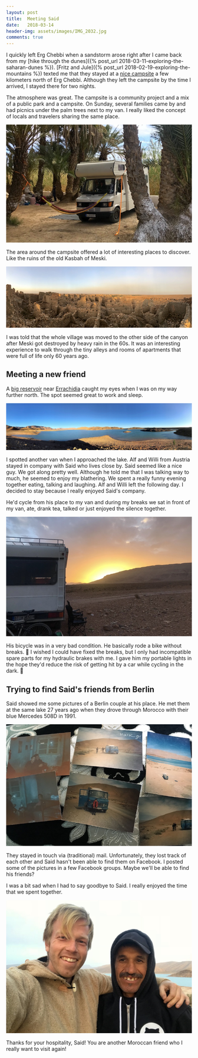 ```yaml
---
layout: post
title:  Meeting Said
date:   2018-03-14
header-img: assets/images/IMG_2032.jpg
comments: true
---
```


I quickly left Erg Chebbi when a sandstorm arose right after I came back from my [hike through the dunes]({% post_url 2018-03-11-exploring-the-saharan-dunes %}). [Fritz and Jule]({% post_url 2018-02-19-exploring-the-mountains %}) texted me that they stayed at a [nice campsite](https://www.google.co.ma/maps/place/Source+Bleue/) a few kilometers north of Erg Chebbi. Although they left the campsite by the time I arrived, I stayed there for two nights.

The atmosphere was great. The campsite is a community project and a mix of a public park and a campsite. On Sunday, several families came by and had picnics under the palm trees next to my van. I really liked the concept of locals and travelers sharing the same place.

![Family having a picnic next to my van](/assets/images/IMG_2018.jpg)

The area around the campsite offered a lot of interesting places to discover. Like the ruins of the old Kasbah of Meski.

![Ruins of the old Kasbah of Meski](/assets/images/IMG_2011.jpg)

I was told that the whole village was moved to the other side of the canyon after Meski got destroyed by heavy rain in the 60s. It was an interesting experience to walk through the tiny alleys and rooms of apartments that were full of life only 60 years ago.

## Meeting a new friend

A [big reservoir](https://www.google.co.ma/maps/place/Barrage+Al-Hassan+Addakhil/) near [Errachidia](https://www.google.co.ma/maps/place/Errachidia/) caught my eyes when I was on my way further north. The spot seemed great to work and sleep.

![Barrage Al-Hassan Addakhil near Errachidia](/assets/images/IMG_2023.jpg)

I spotted another van when I approached the lake. Alf and Willi from Austria stayed in company with Said who lives close by. Said seemed like a nice guy. We got along pretty well. Although he told me that I was talking way to much, he seemed to enjoy my blathering. We spent a really funny evening together eating, talking and laughing. Alf and Willi left the following day. I decided to stay because I really enjoyed Said's company.

He'd cycle from his place to my van and during my breaks we sat in front of my van, ate, drank tea, talked or just enjoyed the silence together.

![Sunset at the lake near Errachidia](/assets/images/IMG_2034.jpg)

His bicycle was in a very bad condition. He basically rode a bike without breaks. :see_no_evil: I wished I could have fixed the breaks, but I only had incompatible spare parts for my hydraulic brakes with me. I gave him my portable lights in the hope they'd reduce the risk of getting hit by a car while cycling in the dark. :pray:

## Trying to find Said's friends from Berlin

Said showed me some pictures of a Berlin couple at his place. He met them at the same lake 27 years ago when they drove through Morocco with their blue Mercedes 508D in 1991.

![Photos of Said's friends](/assets/images/IMG_2041.jpg)

They stayed in touch via (traditional) mail. Unfortunately, they lost track of each other and Said hasn't been able to find them on Facebook. I posted some of the pictures in a few Facebook groups. Maybe we'll be able to find his friends?

I was a bit sad when I had to say goodbye to Said. I really enjoyed the time that we spent together.

![Said and me](/assets/images/IMG_2032.jpg)

Thanks for your hospitality, Said! You are another Moroccan friend who I really want to visit again!
